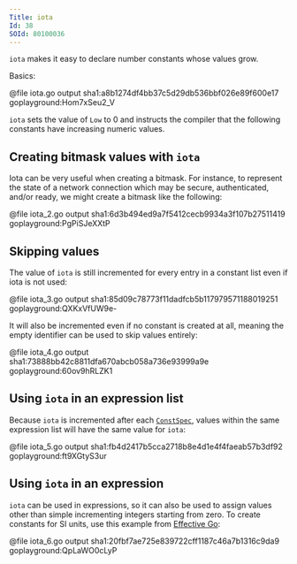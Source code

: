 ```yaml
---
Title: iota
Id: 38
SOId: 80100036
---
```

`iota` makes it easy to declare number constants whose values grow.

Basics:

@file iota.go output sha1:a8b1274df4bb37c5d29db536bbf026e89f600e17 goplayground:Hom7xSeu2_V

`iota` sets the value of `Low` to 0 and instructs the compiler that the following constants have increasing numeric values.


## Creating bitmask values with `iota`

Iota can be very useful when creating a bitmask. For instance, to represent the state of a network connection which may be secure, authenticated, and/or ready, we might create a bitmask like the following:

@file iota_2.go output sha1:6d3b494ed9a7f5412cecb9934a3f107b27511419 goplayground:PgPiSJeXXtP

## Skipping values

The value of `iota` is still incremented for every entry in a constant list even if iota is not used:

@file iota_3.go output sha1:85d09c78773f11dadfcb5b117979571188019251 goplayground:QXKxVfUW9e-

It will also be incremented even if no constant is created at all, meaning the empty identifier can be used to skip values entirely:

@file iota_4.go output sha1:73888bb42c8811dfa670abcb058a736e93999a9e goplayground:60ov9hRLZK1

## Using `iota` in an expression list

Because `iota` is incremented after each [`ConstSpec`](https://golang.org/ref/spec#ConstSpec), values within the same expression list will have the same value for `iota`:

@file iota_5.go output sha1:fb4d2417b5cca2718b8e4d1e4f4faeab57b3df92 goplayground:ft9XGtyS3ur

## Using `iota` in an expression

`iota` can be used in expressions, so it can also be used to assign values other than simple incrementing integers starting from zero. To create constants for SI units, use this example from [Effective Go](https://golang.org/doc/effective_go.html#initialization):

@file iota_6.go output sha1:20fbf7ae725e839722cff1187c46a7b1316c9da9 goplayground:QpLaWO0cLyP
